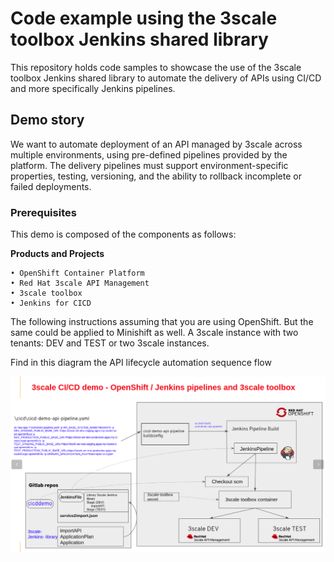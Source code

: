 # Code example using the 3scale toolbox Jenkins shared library

This repository holds code samples to showcase the use of the 3scale toolbox Jenkins shared library to automate the delivery of APIs using CI/CD and more specifically Jenkins pipelines.

##  Demo story

We want to automate deployment of an API managed by 3scale across multiple environments, using pre-defined pipelines provided by the platform. The delivery pipelines must support environment-specific properties, testing, versioning, and the ability to rollback incomplete or failed deployments.

### Prerequisites

This demo is composed of the components as follows: 

**Products and Projects**

    • OpenShift Container Platform
    • Red Hat 3scale API Management
    • 3scale toolbox
    • Jenkins for CICD
    
The following instructions assuming that you are using OpenShift. But the same could be applied to Minishift as well.
A 3scale instance with two tenants: DEV and TEST or two 3scale instances. 


Find in this diagram the API lifecycle automation sequence flow 

![](doc_images/3scalecicddemo.png)
